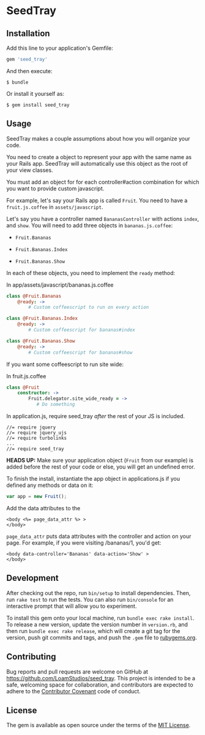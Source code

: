 # SeedTray

## Installation

Add this line to your application's Gemfile:

```ruby
gem 'seed_tray'
```

And then execute:

    $ bundle

Or install it yourself as:

    $ gem install seed_tray

## Usage

SeedTray makes a couple assumptions about how you will organize your code.

You need to create a object to represent your app with the same name as your 
Rails app. SeedTray will automatically use this object as the root of your view
classes.

You must add an object for for each controller#action combination for which you
want to provide custom javascript.

For example, let's say your Rails app is called `Fruit`. You need to have a
`fruit.js.coffee` in `assets/javascript`.

Let's say you have a controller named `BananasController` with actions `index`,
and `show`. You will need to add three objects in `bananas.js.coffee`:

* `Fruit.Bananas`

* `Fruit.Bananas.Index`

* `Fruit.Bananas.Show`

In each of these objects, you need to implement the `ready` method:

In app/assets/javascript/bananas.js.coffee
``` coffeescript
class @Fruit.Bananas
    @ready: ->
        # Custom coffeescript to run on every action

class @Fruit.Bananas.Index
    @ready: ->
        # Custom coffeescript for bananas#index

class @Fruit.Bananas.Show
    @ready: ->
        # Custom coffeescript for bananas#show
```

If you want some coffeescript to run site wide:

In fruit.js.coffee
``` coffeescript
class @Fruit
    constructor: ->
        Fruit.delegator.site_wide_ready = ->
           # Do something
```

In application.js, require seed_tray *after* the rest of your JS is included.
```
//= require jquery
//= require jquery_ujs
//= require turbolinks
...
//= require seed_tray
```

**HEADS UP:** Make sure your application object (`Fruit` from our
example) is added before the rest of your code or else, you will get an
undefined error.

To finish the install, instantiate the app object in applications.js if you
defined any methods or data on it:

``` javascript
var app = new Fruit();
```

Add the data attributes to the 
```
<body <%= page_data_attr %> >
</body>
```

`page_data_attr` puts data attributes with the controller and action on your
page. For example, if you were visiting /bananas/1, you'd get:

```
<body data-controller='Bananas' data-action='Show' >
</body>
```

## Development

After checking out the repo, run `bin/setup` to install dependencies. Then, run `rake test` to run the tests. You can also run `bin/console` for an interactive prompt that will allow you to experiment.

To install this gem onto your local machine, run `bundle exec rake install`. To release a new version, update the version number in `version.rb`, and then run `bundle exec rake release`, which will create a git tag for the version, push git commits and tags, and push the `.gem` file to [rubygems.org](https://rubygems.org).

## Contributing

Bug reports and pull requests are welcome on GitHub at https://github.com/LoamStudios/seed_tray. This project is intended to be a safe, welcoming space for collaboration, and contributors are expected to adhere to the [Contributor Covenant](http://contributor-covenant.org) code of conduct.


## License

The gem is available as open source under the terms of the [MIT License](http://opensource.org/licenses/MIT).

